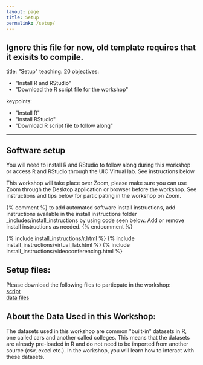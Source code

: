 ```yaml
---
layout: page
title: Setup
permalink: /setup/
---
```

Ignore this file for now, old template requires that it exisits to compile. 
---
title: "Setup"
teaching: 20
objectives:
- "Install R and RStudio"
- "Download the R script file for the workshop"

keypoints:
- "Install R"
- "Install RStudio"
- "Download R script file to follow along"
---

## Software setup

You will need to install R and RStudio to follow along during this workshop or access R and RStudio through the UIC Virtual lab. See instructions below

This workshop will take place over Zoom, please make sure you can use Zoom through the Desktop application or browser before the workshop. See instructions and tips below for participating in the workshop on Zoom. 

{% comment %} to add automated software install instructions, add instructions available in the install instructions 
folder \_includes/install_instructions by using code seen below. Add or remove install instructions as needed. {% endcomment %}

{% include install_instructions/r.html %}
{% include install_instructions/virtual_lab.html %}
{% include install_instructions/videoconferencing.html %}

## Setup files:

Please download the following files to particpate in the workshop:  
[script](../files/r_script.R)  
[data files](../files/data.zip)

## About the Data Used in this Workshop:

The datasets used in this workshop are common "built-in" datasets in R, one called cars and another called colleges. This means that the datasets are already pre-loaded in R and do not need to be imported from another source (csv, excel etc.). In the workshop, you will learn how to interact with these datasets.



